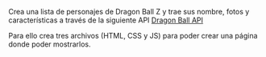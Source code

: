 Crea una lista de personajes de Dragon Ball Z y trae sus nombre, fotos y características a través de la siguiente API [Dragon Ball API](https://dragonball-api.com/api/characters)

Para ello crea tres archivos (HTML, CSS y JS) para poder crear una página donde poder mostrarlos.
